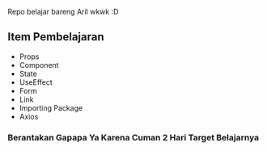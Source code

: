 Repo belajar bareng Aril wkwk :D
## Item Pembelajaran
  - Props
  - Component
  - State
  - UseEffect
  - Form
  - Link
  - Importing Package
  - Axios

### Berantakan Gapapa Ya Karena Cuman 2 Hari Target Belajarnya 
